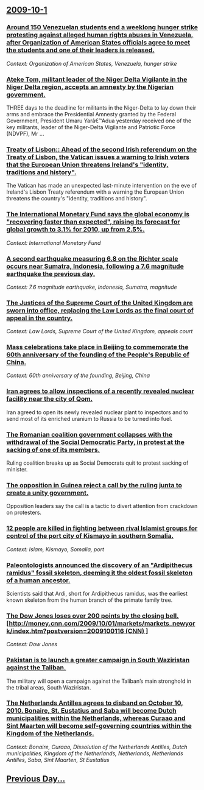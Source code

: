 ## [2009-10-1](/news/2009/10/1/index.md)

### [ Around 150 Venezuelan students end a weeklong hunger strike protesting against alleged human rights abuses in Venezuela, after Organization of American States officials agree to meet the students and one of their leaders is released. ](/news/2009/10/1/around-150-venezuelan-students-end-a-weeklong-hunger-strike-protesting-against-alleged-human-rights-abuses-in-venezuela-after-organization.md)
_Context: Organization of American States, Venezuela, hunger strike_

### [ Ateke Tom, militant leader of the Niger Delta Vigilante in the Niger Delta region, accepts an amnesty by the Nigerian government. ](/news/2009/10/1/ateke-tom-militant-leader-of-the-niger-delta-vigilante-in-the-niger-delta-region-accepts-an-amnesty-by-the-nigerian-government.md)
THREE days to the deadline for militants in the Niger-Delta to lay down their arms and embrace the Presidential Amnesty granted by the Federal Government, President Umaru Yarâ€™Adua yesterday received one of the key militants, leader of the Niger-Delta Vigilante and Patriotic Force (NDVPF), Mr ...

### [ Treaty of Lisbon:: Ahead of the second Irish referendum on the Treaty of Lisbon, the Vatican issues a warning to Irish voters that the European Union threatens Ireland's "identity, traditions and history". ](/news/2009/10/1/treaty-of-lisbon-ahead-of-the-second-irish-referendum-on-the-treaty-of-lisbon-the-vatican-issues-a-warning-to-irish-voters-that-the-euro.md)
The Vatican has made an unexpected last-minute intervention on the eve of Ireland&#039;s Lisbon Treaty referendum with a warning the European Union threatens the country&#039;s &#034;identity, traditions and history&#034;.

### [ The International Monetary Fund says the global economy is "recovering faster than expected", raising its forecast for global growth to 3.1% for 2010, up from 2.5%. ](/news/2009/10/1/the-international-monetary-fund-says-the-global-economy-is-recovering-faster-than-expected-raising-its-forecast-for-global-growth-to-3-1.md)
_Context: International Monetary Fund_

### [ A second earthquake measuring 6.8 on the Richter scale occurs near Sumatra, Indonesia, following a 7.6 magnitude earthquake the previous day. ](/news/2009/10/1/a-second-earthquake-measuring-6-8-on-the-richter-scale-occurs-near-sumatra-indonesia-following-a-7-6-magnitude-earthquake-the-previous-da.md)
_Context: 7.6 magnitude earthquake, Indonesia, Sumatra, magnitude_

### [ The Justices of the Supreme Court of the United Kingdom are sworn into office, replacing the Law Lords as the final court of appeal in the country. ](/news/2009/10/1/the-justices-of-the-supreme-court-of-the-united-kingdom-are-sworn-into-office-replacing-the-law-lords-as-the-final-court-of-appeal-in-the.md)
_Context: Law Lords, Supreme Court of the United Kingdom, appeals court_

### [ Mass celebrations take place in Beijing to commemorate the 60th anniversary of the founding of the People's Republic of China. ](/news/2009/10/1/mass-celebrations-take-place-in-beijing-to-commemorate-the-60th-anniversary-of-the-founding-of-the-people-s-republic-of-china.md)
_Context: 60th anniversary of the founding, Beijing, China_

### [ Iran agrees to allow inspections of a recently revealed nuclear facility near the city of Qom. ](/news/2009/10/1/iran-agrees-to-allow-inspections-of-a-recently-revealed-nuclear-facility-near-the-city-of-qom.md)
Iran agreed to open its newly revealed nuclear plant to inspectors and to send most of its enriched uranium to Russia to be turned into fuel.

### [ The Romanian coalition government collapses with the withdrawal of the Social Democratic Party, in protest at the sacking of one of its members. ](/news/2009/10/1/the-romanian-coalition-government-collapses-with-the-withdrawal-of-the-social-democratic-party-in-protest-at-the-sacking-of-one-of-its-mem.md)
Ruling coalition breaks up as Social Democrats quit to protest sacking of minister.

### [ The opposition in Guinea reject a call by the ruling junta to create a unity government. ](/news/2009/10/1/the-opposition-in-guinea-reject-a-call-by-the-ruling-junta-to-create-a-unity-government.md)
Opposition leaders say the call is a tactic to divert attention from crackdown on protesters.

### [ 12 people are killed in fighting between rival Islamist groups for control of the port city of Kismayo in southern Somalia. ](/news/2009/10/1/12-people-are-killed-in-fighting-between-rival-islamist-groups-for-control-of-the-port-city-of-kismayo-in-southern-somalia.md)
_Context: Islam, Kismayo, Somalia, port_

### [ Paleontologists announced the discovery of an "Ardipithecus ramidus" fossil skeleton, deeming it the oldest fossil skeleton of a human ancestor. ](/news/2009/10/1/paleontologists-announced-the-discovery-of-an-ardipithecus-ramidus-fossil-skeleton-deeming-it-the-oldest-fossil-skeleton-of-a-human-ance.md)
Scientists said that Ardi, short for Ardipithecus ramidus, was the earliest known skeleton from the human branch of the primate family tree.

### [ The Dow Jones loses over 200 points by the closing bell. [http://money.cnn.com/2009/10/01/markets/markets_newyork/index.htm?postversion=2009100116 (CNN) ]](/news/2009/10/1/the-dow-jones-loses-over-200-points-by-the-closing-bell-http-money-cnn-com-2009-10-01-markets-markets_newyork-index-htm-postversion-200.md)
_Context: Dow Jones_

### [ Pakistan is to launch a greater campaign in South Waziristan against the Taliban. ](/news/2009/10/1/pakistan-is-to-launch-a-greater-campaign-in-south-waziristan-against-the-taliban.md)
The military will open a campaign against the Taliban’s main stronghold in the tribal areas, South Waziristan.

### [ The Netherlands Antilles agrees to disband on October 10, 2010. Bonaire, St. Eustatius and Saba will become Dutch municipalities within the Netherlands, whereas Curaao and Sint Maarten will become self-governing countries within the Kingdom of the Netherlands. ](/news/2009/10/1/the-netherlands-antilles-agrees-to-disband-on-october-10-2010-bonaire-st-eustatius-and-saba-will-become-dutch-municipalities-within-the.md)
_Context: Bonaire, Curaao, Dissolution of the Netherlands Antilles, Dutch municipalities, Kingdom of the Netherlands, Netherlands, Netherlands Antilles, Saba, Sint Maarten, St Eustatius_

## [Previous Day...](/news/2009/09/30/index.md)

